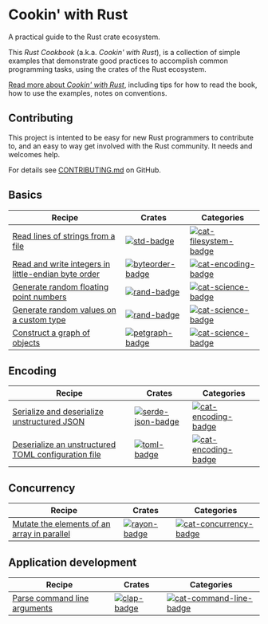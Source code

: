 # Cookin' with Rust

A practical guide to the Rust crate ecosystem.

This _Rust Cookbook_ (a.k.a. _Cookin' with Rust_), is a collection of
simple examples that demonstrate good practices to accomplish common
programming tasks, using the crates of the Rust ecosystem.

[Read more about _Cookin' with Rust_](about.html), including tips for
how to read the book, how to use the examples, notes on conventions.

## Contributing

This project is intented to be easy for new Rust programmers to
contribute to, and an easy to way get involved with the Rust
community. It needs and welcomes help.

For details see [CONTRIBUTING.md] on GitHub.

[CONTRIBUTING.md]: https://github.com/brson/rust-cookbook/blob/master/CONTRIBUTING.md

## Basics

| Recipe | Crates | Categories |
|--------|--------|------------|
| [Read lines of strings from a file][ex-std-read-lines] | [![std-badge]][std] | [![cat-filesystem-badge]][cat-filesystem] |
| [Read and write integers in little-endian byte order][ex-byteorder-le] | [![byteorder-badge]][byteorder] | [![cat-encoding-badge]][cat-encoding] |
| [Generate random floating point numbers][ex-rand-float] | [![rand-badge]][rand] | [![cat-science-badge]][cat-science] |
| [Generate random values on a custom type][ex-rand-custom] | [![rand-badge]][rand] | [![cat-science-badge]][cat-science] |
| [Construct a graph of objects][ex-petgraph-basic] | [![petgraph-badge]][petgraph] | [![cat-science-badge]][cat-science] |

## Encoding

| Recipe | Crates | Categories |
|--------|--------|------------|
| [Serialize and deserialize unstructured JSON][ex-json-basic] | [![serde-json-badge]][serde-json] | [![cat-encoding-badge]][cat-encoding] |
| [Deserialize an unstructured TOML configuration file][ex-toml-basic] | [![toml-badge]][toml] | [![cat-encoding-badge]][cat-encoding] |

## Concurrency

| Recipe | Crates | Categories |
|--------|--------|------------|
| [Mutate the elements of an array in parallel][ex-rayon-iter-mut] | [![rayon-badge]][rayon] | [![cat-concurrency-badge]][cat-concurrency] |

## Application development

| Recipe | Crates | Categories |
|--------|--------|------------|
| [Parse command line arguments][ex-clap-basic] | [![clap-badge]][clap] | [![cat-command-line-badge]][cat-command-line] |

<!--

Links, in a few categories. Follow the existing structure.

Individual pages contain a subset of these exact links, depending on
the crates and categories of their examples.

Keep lines sorted.

-->

<!-- Categories -->

[cat-command-line-badge]: https://img.shields.io/badge/-command_line-orange.svg
[cat-command-line]: https://crates.io/categories/command-line-interface
[cat-concurrency-badge]: https://img.shields.io/badge/-concurrency-orange.svg
[cat-concurrency]: https://crates.io/categories/concurrency
[cat-filesystem-badge]: https://img.shields.io/badge/-file_io-orange.svg
[cat-filesystem]: https://crates.io/categories/filesystem
[cat-science-badge]: https://img.shields.io/badge/-rand-orange.svg
[cat-science]: https://crates.io/categories/science
[cat-encoding-badge]: https://img.shields.io/badge/-encoding-orange.svg
[cat-encoding]: https://crates.io/categories/encoding

<!-- Crates -->

[byteorder-badge]: https://img.shields.io/badge/byteorder-1.0.0-blue.svg
[byteorder]: https://docs.rs/byteorder/1.0.0/byteorder/
[clap-badge]: https://img.shields.io/badge/clap-2.22.2-blue.svg
[clap]: https://docs.rs/clap/2.22.0/rand/
[serde-json-badge]: https://img.shields.io/crates/v/serde_json.svg?label=serde_json
[serde-json]: https://docs.serde.rs/serde_json/
[petgraph-badge]: https://img.shields.io/badge/petgraph-0.4.3-blue.svg
[petgraph]: https://docs.rs/petgraph/0.4.3/petgraph/
[rand-badge]: https://img.shields.io/badge/rand-0.3.15-blue.svg
[rand]: https://docs.rs/rand/0.3.15/rand/
[rayon-badge]: https://img.shields.io/badge/rayon-0.6.0-blue.svg
[rayon]: https://docs.rs/rayon/0.6.0/rayon/
[std-badge]: https://img.shields.io/badge/std-1.17.0-blue.svg
[std]: https://doc.rust-lang.org/std
[toml-badge]: https://img.shields.io/badge/toml-0.3.0-blue.svg
[toml]: https://docs.rs/toml/0.3.0/toml/

<!-- Examples -->

[ex-byteorder-le]: basics.html#ex-byteorder-le
[ex-clap-basic]: todo
[ex-json-basic]: todo
[ex-petgraph-basic]: basics.html#ex-petgraph-basic
[ex-rand-custom]: basics.html#ex-rand-custom
[ex-rand-float]: basics.html#ex-rand-float
[ex-rayon-iter-mut]: todo
[ex-std-read-lines]: basics.html#ex-std-read-lines
[ex-toml-basic]: todo

